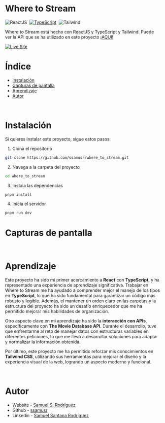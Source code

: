 # Where to Stream

![ReactJS](https://img.shields.io/badge/-ReactJs-61DAFB?logo=react&logoColor=white&style=for-the-badge)
&nbsp;[![TypeScript](https://img.shields.io/static/v1?label=&message=TypeScript&color=3178C6&logo=typescript&logoColor=white&style=for-the-badge)](https://www.typescriptlang.org/)
&nbsp;![Tailwind](https://img.shields.io/badge/tailwind-38B2AC?style=for-the-badge&logo=tailwind-css&logoColor=white)

Where to Stream está hecho con ReactJS y TypeScript y Tailwind. Puede ver la API que se ha utilizado en este proyecto [¡AQUI!](https://docs.movieofthenight.com/)

[![Live Site](https://img.shields.io/static/v1?label=&message=Live%20Site&color=0ABF53&style=for-the-badge)](https://vercel.com/ssamusrs-projects)

# Índice

- [Instalación](#instalación)
- [Capturas de pantalla](#capturas-de-pantalla)
- [Aprendizaje](#aprendizaje)
- [Autor](#autor)

<p>&nbsp;</p>

# Instalación

Si quieres instalar este proyecto, sigue estos pasos:

1. Clona el repositorio

```bash
git clone https://github.com/ssamusr/where_to_stream.git
```

2. Navega a la carpeta del proyecto

```bash
cd where_to_stream
```

3. Instala las dependencias

```bash
pnpm install
```

4. Inicia el servidor

```bash
pnpm run dev
```

# Capturas de pantalla

<!-- ### [Página de Inicio:](https://disney-plus-copycat.vercel.app/)
![image](https://user-images.githubusercontent.com/34134103/171476129-56618e2d-4131-4a1d-9253-97a41a77d328.png)

### [Popular:](https://disney-plus-copycat.vercel.app/search)
![The Search Page](https://user-images.githubusercontent.com/34134103/171475429-cd9c92ce-ef60-4927-8e81-97e7e4675bb4.png)

### [Página de búsqueda:](https://disney-plus-copycat.vercel.app/movies)
![image](https://user-images.githubusercontent.com/34134103/171476206-df71e501-0804-4b5c-9cde-e794405f7a97.png)
 -->
<p>&nbsp;</p>

# Aprendizaje

Este proyecto ha sido mi primer acercamiento a **React** con **TypeScript**, y ha representado una experiencia de aprendizaje significativa. Trabajar en Where to Stream me ha ayudado a comprender mejor el manejo de los tipos en **TypeScript**, lo que ha sido fundamental para garantizar un código más robusto y legible. Además, el mantener un orden claro en las carpetas y la estructura del proyecto ha sido un desafío enriquecedor que me ha permitido mejorar mis habilidades de organización.

Otro aspecto clave en mi aprendizaje ha sido la **interacción con APIs**, específicamente con **The Movie Database API**. Durante el desarrollo, tuve que enfrentarme al reto de manejar datos con estructuras variables en diferentes peticiones, lo que me llevó a desarrollar soluciones para adaptar y normalizar la información obtenida.

Por último, este proyecto me ha permitido reforzar mis conocimientos en **Tailwind CSS**, utilizando sus herramientas para mejorar el diseño y la experiencia visual de la web, logrando un aspecto moderno y funcional.

<p>&nbsp;</p>

# Autor

- Website - [Samuel S. Rodríguez](https://ssamsur.com/)
- Github - [ssamusr](https://github.com/ssamusr)
- Linkedin - [Samuel Santana Rodríguez](https://www.linkedin.com/in/samuelsrodriguez/)

